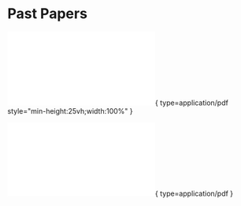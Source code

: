 # Past Papers
![Alt text](NAH_Computing-Science_QP_2019.PDF){ type=application/pdf style="min-height:25vh;width:100%" }

![Alt text](<NAH_Computing-Science_QP_2019.PDF>){ type=application/pdf }
